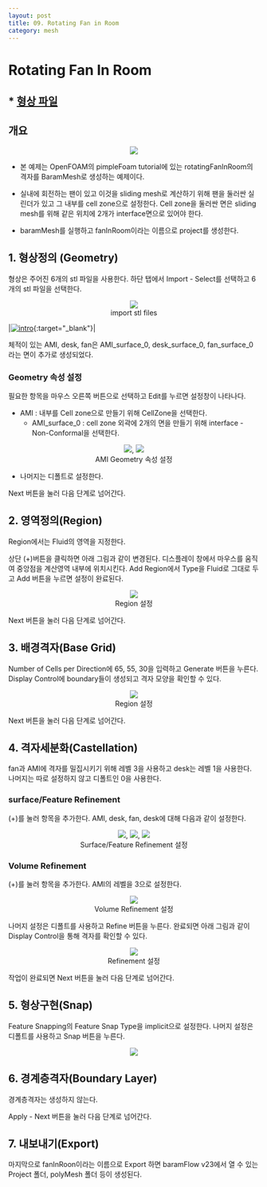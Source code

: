 ```yaml
---
layout: post
title: 09. Rotating Fan in Room
category: mesh
---
```



# Rotating Fan In Room

## * [형상 파일](https://drive.google.com/file/d/1R3UNNL2LdiWBOziU7s-_M1gecTOwwGz7/view?usp=sharing) 

## 개요 

<p style="text-align: center">
    <img src="https://github.com/nextfoam/baram-pages/raw/main/screenshots/room/room-intro.png" ><br>
</p>

* 본 예제는 OpenFOAM의 pimpleFoam tutorial에 있는 rotatingFanInRoom의 격자를 BaramMesh로 생성하는 예제이다.

* 실내에 회전하는 팬이 있고 이것을 sliding mesh로 계산하기 위해 팬을 둘러싼 실린더가 있고 그 내부를 cell zone으로 설정한다. Cell zone을 둘러싼 면은 sliding mesh를 위해 같은 위치에 2개가 interface면으로 있어야 한다.

* baramMesh를 실행하고 fanInRoom이라는 이름으로 project를 생성한다.

## 1. 형상정의 (Geometry)

형상은 주어진 6개의 stl 파일을 사용한다. 하단 탭에서 Import - Select를 선택하고 6개의 stl 파일을 선택한다.


<p align='center'>
    <img src="https://github.com/nextfoam/baram-pages/raw/main/screenshots/mesh/room/fanInRoom-importSTL.png"  >
    <br> import stl files
</p>

|[![intro](https://github.com/nextfoam/baram-pages/raw/main/screenshots/mesh/room/fanInRoom-geom.png)](https://github.com/nextfoam/baram-pages/raw/main/screenshots/mesh/room/fanInRoom-geom.png){:target="_blank"}|

체적이 있는 AMI, desk, fan은 AMI_surface_0, desk_surface_0, fan_surface_0라는 면이 추가로 생성되었다.

### Geometry 속성 설정

필요한 항목을 마우스 오른쪽 버튼으로 선택하고 Edit를 누르면 설정창이 나타나다.

+ AMI : 내부를 Cell zone으로 만들기 위해 CellZone을 선택한다.
  + AMI_surface_0 : cell zone 외곽에 2개의 면을 만들기 위해 interface - Non-Conformal을 선택한다.

<p align='center'>
    <img src="https://github.com/nextfoam/baram-pages/raw/main/screenshots/mesh/room/fanInRoom-cellZone.png"  >, <img src="https://github.com/nextfoam/baram-pages/raw/main/screenshots/mesh/room/fanInRoom-interface.png"  >
    <br> AMI Geometry 속성 설정
</p>

+ 나머지는 디폴트로 설정한다.

Next 버튼을 눌러 다음 단계로 넘어간다.



## 2. 영역정의(Region)

Region에서는 Fluid의 영역을 지정한다.

상단 (+)버튼을 클릭하면 아래 그림과 같이 변경된다. 디스플레이 창에서 마우스를 움직여 중앙점을 계산영역 내부에 위치시킨다. Add Region에서 Type을 Fluid로 그대로 두고 Add 버튼을 누르면 설정이 완료된다.

<p align='center'>
    <img src="https://github.com/nextfoam/baram-pages/raw/main/screenshots/mesh/room/fanInRoom-region.png"  >
    <br> Region 설정
</p>

Next 버튼을 눌러 다음 단계로 넘어간다.


## 3. 배경격자(Base Grid)

Number of Cells per Direction에 65, 55, 30을 입력하고 Generate 버튼을 누른다. Display Control에 boundary들이 생성되고 격자 모양을 확인할 수 있다.

<p align='center'>
    <img src="https://github.com/nextfoam/baram-pages/raw/main/screenshots/mesh/room/fanInRoom-baseGrid.png"  >
    <br> Region 설정
</p>

Next 버튼을 눌러 다음 단계로 넘어간다.



## 4. 격자세분화(Castellation)

fan과 AMI에 격자를 밀집시키기 위해 레벨 3을 사용하고 desk는 레벨 1을 사용한다. 나머지는 따로 설정하지 않고 디폴트인 0을 사용한다.

### surface/Feature Refinement

(+)를 눌러 항목을 추가한다. AMI, desk, fan, desk에 대해 다음과 같이 설정한다.

<p align='center'>
    <img src="https://github.com/nextfoam/baram-pages/raw/main/screenshots/mesh/room/fanInRoom-ami.png"  >, <img src="https://github.com/nextfoam/baram-pages/raw/main/screenshots/mesh/room/fanInRoom-desk.png"  >, <img src="https://github.com/nextfoam/baram-pages/raw/main/screenshots/mesh/room/fanInRoom-fan.png"  >
    <br> Surface/Feature Refinement 설정
</p>

### Volume Refinement

(+)를 눌러 항목을 추가한다. AMI의 레벨을 3으로 설정한다.

<p align='center'>
    <img src="https://github.com/nextfoam/baram-pages/raw/main/screenshots/mesh/room/fanInRoom-amiVol.png"  >
    <br> Volume Refinement 설정
</p>


나머지 설정은 디폴트를 사용하고 Refine 버튼을 누른다. 완료되면 아래 그림과 같이 Display Control을 통해 격자를 확인할 수 있다.


<p align='center'>
    <img src="https://github.com/nextfoam/baram-pages/raw/main/screenshots/mesh/room/fanInRoom-refine.png"  >
    <br> Refinement 설정
</p>


작업이 완료되면 Next 버튼을 눌러 다음 단계로 넘어간다.



## 5. 형상구현(Snap)

Feature Snapping의 Feature Snap Type을 implicit으로 설정한다. 나머지 설정은 디폴트를 사용하고 Snap 버튼을 누른다.

<p align='center'>
    <img src="https://github.com/nextfoam/baram-pages/raw/main/screenshots/mesh/cavity/cavity-snap.png"><br>
</p>

## 6. 경계층격자(Boundary Layer)

경계층격자는 생성하지 않는다. 

Apply - Next 버튼을 눌러 다음 단계로 넘어간다.


## 7. 내보내기(Export)

마지막으로 fanInRoon이라는 이름으로 Export 하면 baramFlow v23에서 열 수 있는 Project 폴더, polyMesh 폴더 등이 생성된다.
